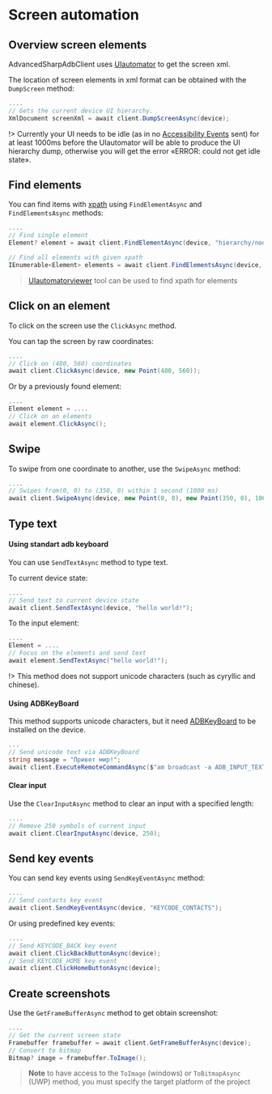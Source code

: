 # Screen automation


## Overview screen elements
AdvancedSharpAdbClient uses [UIautomator](https://developer.android.com/training/testing/other-components/ui-automator) to get the screen xml.

The location of screen elements in xml format can be obtained with the `DumpScreen` method:
```csharp
....
// Gets the current device UI hierarchy.
XmlDocument screenXml = await client.DumpScreenAsync(device);
```

!> Currently your UI needs to be idle (as in no [Accessibility Events](https://developer.android.com/reference/android/view/accessibility/AccessibilityEvent.html) sent) for at least 1000ms before the UIautomator will be able to produce the UI hierarchy dump, otherwise you will get the error «ERROR: could not get idle state».


## Find elements
You can find items with [xpath](https://www.w3schools.com/xml/xpath_syntax.asp) using `FindElementAsync` and `FindElementsAsync` methods:
```csharp
....
// Find single element
Element? element = await client.FindElementAsync(device, "hierarchy/node");

// Find all elements with given xpath
IEnumerable<Element> elements = await client.FindElementsAsync(device, "hierarchy/node");
```

> [UIautomatorviewer](https://developer.android.com/training/testing/other-components/ui-automator#inspect-ui) tool can be used to find xpath for elements


## Click on an element
To click on the screen use the `ClickAsync` method.

You can tap the screen by raw coordinates:
```csharp
....
// Click on (480, 560) coordinates
await client.ClickAsync(device, new Point(480, 560));
```

Or by a previously found element:
```csharp
....
Element element = ....
// Click on an elements
await element.ClickAsync();
```


## Swipe
To swipe from one coordinate to another, use the `SwipeAsync` method:
```csharp
....
// Swipes from(0, 0) to (350, 0) within 1 second (1000 ms)
await client.SwipeAsync(device, new Point(0, 0), new Point(350, 0), 1000);
```


## Type text

#### Using standart adb keyboard
You can use `SendTextAsync` method to type text.

To current device state:
```csharp
....
// Send text to current device state
await client.SendTextAsync(device, "hello world!");
```

To the input element:
```csharp
....
Element = ....
// Focus on the elements and send text
await element.SendTextAsync("hello world!");
```

!> This method does not support unicode characters (such as cyryllic and chinese).

#### Using ADBKeyBoard
This method supports unicode characters, but it need [ADBKeyBoard](https://github.com/senzhk/ADBKeyBoard) to be installed on the device.
```csharp
...
// Send unicode text via ADBKeyBoard
string message = "Привет мир!";
await client.ExecuteRemoteCommandAsync($"am broadcast -a ADB_INPUT_TEXT --es msg '{message}'", device);
```

#### Clear input
Use the `ClearInputAsync` method to clear an input with a specified length:
```csharp
....
// Remove 250 symbols of current input
await client.ClearInputAsync(device, 250);
```


## Send key events
You can send key events using `SendKeyEventAsync` method:
```csharp
....
// Send contacts key event
await client.SendKeyEventAsync(device, "KEYCODE_CONTACTS");
```

Or using predefined key events:
```csharp
....
// Send KEYCODE_BACK key event
await client.ClickBackButtonAsync(device);
// Send KEYCODE_HOME key event
await client.ClickHomeButtonAsync(device);
```

## Create screenshots
Use the `GetFrameBufferAsync` method to get obtain screenshot:
```csharp
....
// Get the current screen state
Framebuffer framebuffer = await client.GetFrameBufferAsync(device);
// Convert to bitmap
Bitmap? image = framebuffer.ToImage();
```
> **Note** to have access to the `ToImage` (windows) or `ToBitmapAsync` (UWP) method, you must specify the target platform of the project